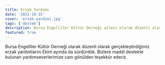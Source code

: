 ```yaml
---
title: Erzak Yardımı
date: '2021-10-15'
cover: 'erzak-yardimi.jpg'
tags: ['destek']
description: Bursa Engelliler Kültür Derneği ailesi olarak düzenli olarak gerçekleştirdiğimiz erzak yardımlarını Ekim ayında da sürdürdük.
featured: true
---
```


Bursa Engelliler Kültür Derneği olarak düzenli olarak gerçekleştirdiğimiz erzak yardımlarını Ekim ayında da sürdürdük. Bizlere maddi destekte bulunan yardımseverlerimize canı gönülden teşekkür ederiz.
